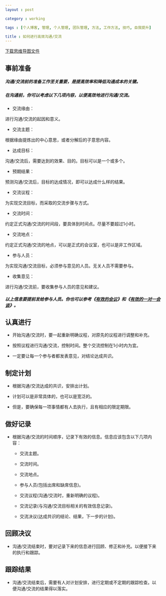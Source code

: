 ```yaml
---
layout : post

category : working

tags : [个人博客, 管理, 个人管理, 团队管理, 方法, 工作方法, 技巧, 自我提升]

title : 如何进行高效沟通/交流
---
```


[下载思维导图文件](https://docs.google.com/file/d/0B7UFT4BR96esSGQ4dHJRRlJnZ28/edit?usp=sharing)

## 事前准备

##### 沟通/交流前的准备工作至关重要，是提高效率和降低沟通成本的关键。

##### 在沟通前，你可以考虑以下几项内容，以便高效地进行沟通/交流。

- 交流缘由：

进行沟通/交流的起因和意义。

- 交流主题：

根据缘由提炼出的中心意思，或者分解后的子意思内容。

- 达成目标：

沟通/交流后，需要达到的效果、目的。目标可以是一个或多个。

- 预期结果：

预测沟通/交流后，目标的达成情况，即可以达成什么样的结果。

- 交流议程：

为实现交流目标，而采取的交流步骤与方式。

- 交流时间：

约定正式沟通/交流的时间段，要具体到时间点。尽量不要超过1小时。

- 交流地点：

约定正式沟通/交流的地点，可以是正式的会议室，也可以是非工作区域。

- 参与人员：

为实现沟通/交流目标，必须参与意见的人员。无关人员不需要参与。

- 收集意见：

进行沟通/交流前，要收集参与人员的意见和建议。

##### 以上信息要提前发给参与人员。你也可以参考《[有效的会议](/manage/2013/06/05/Effective-Meetings/)》和《[有效的一对一会谈](/manage/2013/06/06/Effective-one-on-one-talks/)》。

## 认真进行

- 开始沟通/交流时，要一起重新明确议程，对原先的议程进行调整和补充。

- 按照议程进行沟通/交流，控制时间。整个交流控制在1小时内为宜。

- 一定要让每一个参与者都发表意见，对结论达成共识。

## 制定计划

- 根据沟通/交流达成的共识，安排出计划。

- 计划可以是非常具体的，也可以是宽泛的。

- 但是，要确保每一项事情都有人去执行，且有相应的限定期限。

## 做好记录

- 根据沟通/交流的时间顺序，记录下有效的信息。信息应该包含以下几项内容：

    - 交流主题。

    - 交流时间。

    - 交流地点。

    - 参与人员(包括出席和缺席信息)。

    - 交流议程(沟通/交流时，重新明确的议程)。

    - 交流记录(与沟通/交流目标相关的有效信息记录)。

    - 交流决议(达成共识的结论、结果，下一步的计划)。

## 回顾决议

- 沟通/交流结束时，要对记录下来的信息进行回顾、修正和补充。以便接下来的执行和跟踪。

## 跟踪结果

- 沟通/交流结束后，需要有人对计划安排，进行定期或不定期的跟踪检查。以便沟通/交流的结果得以落实。
